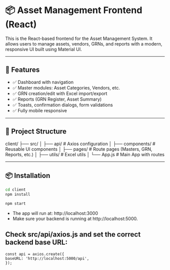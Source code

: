 # 📦 Asset Management Frontend (React)

This is the React-based frontend for the Asset Management System. It allows users to manage assets, vendors, GRNs, and reports with a modern, responsive UI built using Material UI.

---

## 🚀 Features

- ✅ Dashboard with navigation
- ✅ Master modules: Asset Categories, Vendors, etc.
- ✅ GRN creation/edit with Excel import/export
- ✅ Reports (GRN Register, Asset Summary)
- ✅ Toasts, confirmation dialogs, form validations
- ✅ Fully mobile responsive

---

## 📁 Project Structure

client/
├── src/
│ ├── api/ # Axios configuration
│ ├── components/ # Reusable UI components
│ ├── pages/ # Route pages (Masters, GRN, Reports, etc.)
│ ├── utils/ # Excel utils
│ └── App.js # Main App with routes


---

## 📦 Installation

```bash
cd client
npm install

npm start
```
 - The app will run at:  http://localhost:3000
- Make sure your backend is running at http://localhost:5000.

## Check src/api/axios.js and set the correct backend base URL:
    const api = axios.create({
    baseURL: 'http://localhost:5000/api',
    });
